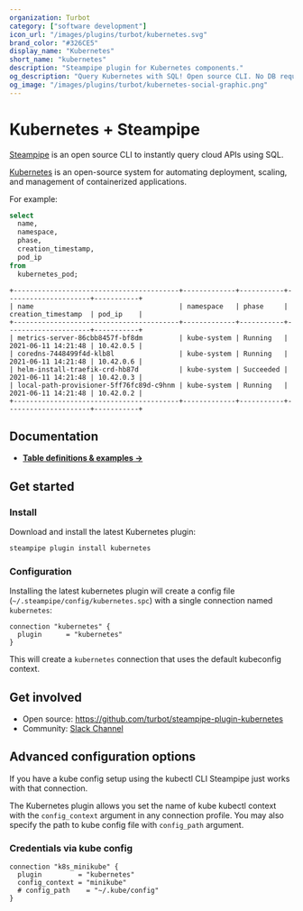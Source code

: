 ```yaml
---
organization: Turbot
category: ["software development"]
icon_url: "/images/plugins/turbot/kubernetes.svg"
brand_color: "#326CE5"
display_name: "Kubernetes"
short_name: "kubernetes"
description: "Steampipe plugin for Kubernetes components."
og_description: "Query Kubernetes with SQL! Open source CLI. No DB required."
og_image: "/images/plugins/turbot/kubernetes-social-graphic.png"
---
```


# Kubernetes + Steampipe

[Steampipe](https://steampipe.io) is an open source CLI to instantly query cloud APIs using SQL.

[Kubernetes](https://kubernetes.io) is an open-source system for automating deployment, scaling, and management of containerized applications.

For example:

```sql
select
  name,
  namespace,
  phase,
  creation_timestamp,
  pod_ip
from
  kubernetes_pod;
```

```
+-----------------------------------------+-------------+-----------+---------------------+-----------+
| name                                    | namespace   | phase     | creation_timestamp  | pod_ip    |
+-----------------------------------------+-------------+-----------+---------------------+-----------+
| metrics-server-86cbb8457f-bf8dm         | kube-system | Running   | 2021-06-11 14:21:48 | 10.42.0.5 |
| coredns-7448499f4d-klb8l                | kube-system | Running   | 2021-06-11 14:21:48 | 10.42.0.6 |
| helm-install-traefik-crd-hb87d          | kube-system | Succeeded | 2021-06-11 14:21:48 | 10.42.0.3 |
| local-path-provisioner-5ff76fc89d-c9hnm | kube-system | Running   | 2021-06-11 14:21:48 | 10.42.0.2 |
+-----------------------------------------+-------------+-----------+---------------------+-----------+
```

## Documentation

- **[Table definitions & examples →](/plugins/turbot/kubernetes/tables)**

## Get started

### Install

Download and install the latest Kubernetes plugin:

```bash
steampipe plugin install kubernetes
```

### Configuration

Installing the latest kubernetes plugin will create a config file (`~/.steampipe/config/kubernetes.spc`) with a single connection named `kubernetes`:

```hcl
connection "kubernetes" {
  plugin      = "kubernetes"
}
```

This will create a `kubernetes` connection that uses the default kubeconfig context.

## Get involved

- Open source: https://github.com/turbot/steampipe-plugin-kubernetes
- Community: [Slack Channel](https://join.slack.com/t/steampipe/shared_invite/zt-oij778tv-lYyRTWOTMQYBVAbtPSWs3g)

## Advanced configuration options

If you have a kube config setup using the kubectl CLI Steampipe just works with that connection.

The Kubernetes plugin allows you set the name of kube kubectl context with the `config_context` argument in any connection profile. You may also specify the path to kube config file with `config_path` argument.

### Credentials via kube config

```hcl
connection "k8s_minikube" {
  plugin         = "kubernetes"
  config_context = "minikube"
  # config_path    = "~/.kube/config"
}
```
